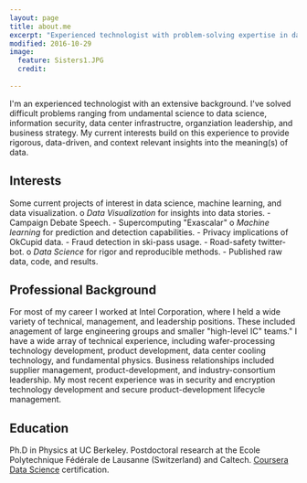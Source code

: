 ```yaml
---
layout: page
title: about.me
excerpt: "Experienced technologist with problem-solving expertise in data science, information security, data center infrastructre, organization leadership, and business strategy."
modified: 2016-10-29
image:
  feature: Sisters1.JPG
  credit: 
  
---
```


I'm an experienced technologist with an extensive background. I've solved difficult problems ranging from undamental science to data science, information security, data center infrastructre, organziation leadership, and business strategy. My current interests build on this experience to provide rigorous, data-driven, and context relevant insights into the meaning(s) of data. 

## Interests 
Some current projects of interest in data science, machine learning, and data visualization.
o _Data Visualization_ for insights into data stories.
    - Campaign Debate Speech.
    - Supercomputing "Exascalar"
o _Machine learning_ for prediction and detection capabilities. 
    - Privacy implications of OkCupid data.
    - Fraud detection in ski-pass usage.
    - Road-safety twitter-bot.
o _Data Science_ for rigor and reproducible methods.
    - Published raw data, code, and results.

 
## Professional Background 
For most of my career I worked at Intel Corporation, where I held a wide variety of technical, management, and leadership positions. These included anagement of large engineering groups and smaller "high-level IC" teams." I have a wide array of technical experience, including wafer-processing technology development, product development, data center cooling technology, and fundamental physics. Business relationships included supplier management, product-development, and industry-consortium leadership. My most recent experience was in security and encryption technology development and secure product-development lifecycle management.  

## Education  
Ph.D in Physics at UC Berkeley. Postdoctoral research at the Ecole Polytechnique Fédérale de Lausanne (Switzerland) and Caltech.
[Coursera Data Science](https://www.coursera.org/specializations/jhu-data-science) certification.

